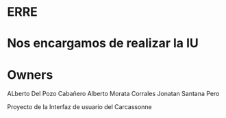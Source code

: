 ERRE
====
Nos encargamos de realizar la IU 
====
Owners 
====
ALberto Del Pozo Cabañero 
Alberto Morata Corrales
Jonatan Santana Pero

Proyecto de la Interfaz de usuario del Carcassonne
